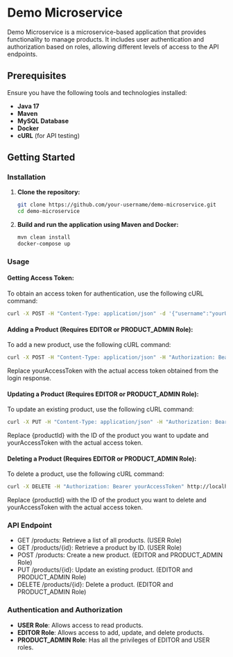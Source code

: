 # Demo Microservice

Demo Microservice is a microservice-based application that provides functionality to manage products. It includes user authentication and authorization based on roles, allowing different levels of access to the API endpoints.

## Prerequisites

Ensure you have the following tools and technologies installed:

- **Java 17**
- **Maven**
- **MySQL Database**
- **Docker**
- **cURL** (for API testing)

## Getting Started

### Installation

1. **Clone the repository:**

    ```sh
    git clone https://github.com/your-username/demo-microservice.git
    cd demo-microservice
    ```

2. **Build and run the application using Maven and Docker:**

    ```sh
    mvn clean install
    docker-compose up
    ```

### Usage

#### **Getting Access Token:**

To obtain an access token for authentication, use the following cURL command:

```bash
curl -X POST -H "Content-Type: application/json" -d '{"username":"yourUsername","password":"yourPassword"}' http://localhost:8080/auth/login
```

#### **Adding a Product (Requires EDITOR or PRODUCT_ADMIN Role):**
To add a new product, use the following cURL command:
```bash
curl -X POST -H "Content-Type: application/json" -H "Authorization: Bearer yourAccessToken" -d '{"name":"New Product","description":"Product Description"}' http://localhost:8080/products
```
Replace yourAccessToken with the actual access token obtained from the login response.

#### **Updating a Product (Requires EDITOR or PRODUCT_ADMIN Role):**
To update an existing product, use the following cURL command:
```bash
curl -X PUT -H "Content-Type: application/json" -H "Authorization: Bearer yourAccessToken" -d '{"name":"Updated Product","description":"Updated Description"}' http://localhost:8080/products/{productId}
```
Replace {productId} with the ID of the product you want to update and yourAccessToken with the actual access token.

#### **Deleting a Product (Requires EDITOR or PRODUCT_ADMIN Role):**
To delete a product, use the following cURL command:
```bash
curl -X DELETE -H "Authorization: Bearer yourAccessToken" http://localhost:8080/products/{productId}
```
Replace {productId} with the ID of the product you want to delete and yourAccessToken with the actual access token.

### API Endpoint
- GET /products: Retrieve a list of all products. (USER Role)
- GET /products/{id}: Retrieve a product by ID. (USER Role)
- POST /products: Create a new product. (EDITOR and PRODUCT_ADMIN Role)
- PUT /products/{id}: Update an existing product. (EDITOR and PRODUCT_ADMIN Role)
- DELETE /products/{id}: Delete a product. (EDITOR and PRODUCT_ADMIN Role)

### Authentication and Authorization
- **USER Role**: Allows access to read products.
- **EDITOR Role**: Allows access to add, update, and delete products.
- **PRODUCT_ADMIN Role**: Has all the privileges of EDITOR and USER roles.
